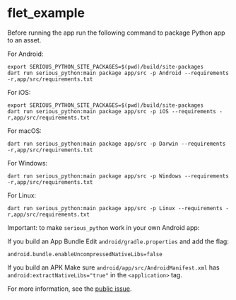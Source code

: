 # flet_example

Before running the app run the following command to package Python app to an asset.

For Android:

```
export SERIOUS_PYTHON_SITE_PACKAGES=$(pwd)/build/site-packages
dart run serious_python:main package app/src -p Android --requirements -r,app/src/requirements.txt
```

For iOS:

```
export SERIOUS_PYTHON_SITE_PACKAGES=$(pwd)/build/site-packages
dart run serious_python:main package app/src -p iOS --requirements -r,app/src/requirements.txt
```

For macOS:

```
dart run serious_python:main package app/src -p Darwin --requirements -r,app/src/requirements.txt
```

For Windows:

```
dart run serious_python:main package app/src -p Windows --requirements -r,app/src/requirements.txt
```

For Linux:

```
dart run serious_python:main package app/src -p Linux --requirements -r,app/src/requirements.txt
```

Important: to make `serious_python` work in your own Android app:

If you build an App Bundle Edit `android/gradle.properties` and add the flag:

```
android.bundle.enableUncompressedNativeLibs=false
```


If you build an APK Make sure `android/app/src/AndroidManifest.xml` has `android:extractNativeLibs="true"` in the `<application>` tag.

For more information, see the [public issue](https://issuetracker.google.com/issues/147096055).